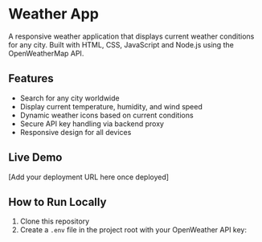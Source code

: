 # Weather App

A responsive weather application that displays current weather conditions for any city. Built with HTML, CSS, JavaScript and Node.js using the OpenWeatherMap API.

## Features

- Search for any city worldwide
- Display current temperature, humidity, and wind speed
- Dynamic weather icons based on current conditions
- Secure API key handling via backend proxy
- Responsive design for all devices

## Live Demo

[Add your deployment URL here once deployed]

## How to Run Locally

1. Clone this repository
2. Create a `.env` file in the project root with your OpenWeather API key:
